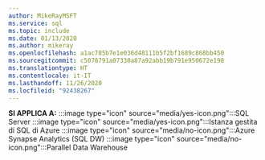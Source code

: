 ```yaml
---
author: MikeRayMSFT
ms.service: sql
ms.topic: include
ms.date: 01/13/2020
ms.author: mikeray
ms.openlocfilehash: a1ac785b7e1e036d48111b5f2bf1689c868bb450
ms.sourcegitcommit: c5078791a07330a87a92abb19b791e950672e198
ms.translationtype: HT
ms.contentlocale: it-IT
ms.lasthandoff: 11/26/2020
ms.locfileid: "92438267"
---
```

<Token>**SI APPLICA A:** :::image type="icon" source="media/yes-icon.png":::SQL Server :::image type="icon" source="media/yes-icon.png":::Istanza gestita di SQL di Azure :::image type="icon" source="media/no-icon.png":::Azure Synapse Analytics (SQL DW) :::image type="icon" source="media/no-icon.png":::Parallel Data Warehouse</Token>

